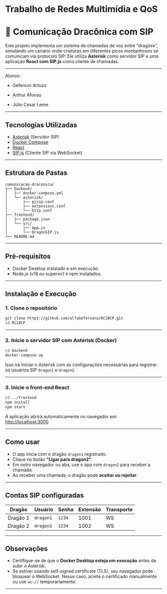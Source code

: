 # Trabalho de Redes Multimídia e QoS
# 🐉 Comunicação Dracônica com SIP

Este projeto implementa um sistema de chamadas de voz entre "dragões", simulando um cenário onde criaturas em diferentes picos montanhosos se comunicam via protocolo SIP. Ele utiliza **Asterisk** como servidor SIP e uma aplicação **React com SIP.js** como cliente de chamadas.

---


Alunos:
- Geferson Artuzo 

- Arthur Afonso

- Júlio Cesar Leme

---

## Tecnologias Utilizadas

- [Asterisk](https://www.asterisk.org/) (Servidor SIP)
- [Docker Compose](https://docs.docker.com/compose/)
- [React](https://reactjs.org/)
- [SIP.js](https://sipjs.com/) (Cliente SIP via WebSocket)

---

## Estrutura de Pastas

```
comunicacao-draconica/
├── backend/
│   ├── docker-compose.yml
│   └── asterisk/
│       ├── pjsip.conf
│       ├── extensions.conf
│       └── http.conf
├── frontend/
│   ├── package.json
│   └── src/
│       ├── App.js
│       └── DragonSIP.js
└── README.md
```

---

## Pré-requisitos

- Docker Desktop instalado e em execução.
- Node.js (v18 ou superior) e npm instalados.
---

##  Instalação e Execução

### 1. Clone o repositório

```bash
git clone https://github.com/alfaGefersona/RC28CP.git
cd RC28CP
```

---

### 2. Inicie o servidor SIP com Asterisk (Docker)

```bash
cd backend
docker-compose up
```

Isso irá iniciar o Asterisk com as configurações necessárias para registrar os usuários SIP `dragon1` e `dragon2`.

---

### 3. Inicie o front-end React

```bash
cd ../frontend
npm install
npm start
```

A aplicação abrirá automaticamente no navegador em:  
[http://localhost:3000](http://localhost:3000)

---

## Como usar

- O app inicia com o dragão `dragon1` registrado.
- Clique no botão **"Ligar para dragon2"**.
- Em outro navegador ou aba, use o app com `dragon2` para receber a chamada.
- Ao receber uma chamada, o dragão pode **aceitar ou rejeitar**.

---

## Contas SIP configuradas

| Dragão   | Usuário   | Senha | Extensão | Transporte |
|----------|-----------|--------|----------|------------|
| Dragão 1 | `dragon1` | `1234` | 1001     | WS        |
| Dragão 2 | `dragon2` | `1234` | 1002     | WS        |

---

##  Observações

- Certifique-se de que o **Docker Desktop esteja em execução** antes de subir o Asterisk.
- Se estiver usando self-signed certificate (TLS), seu navegador pode bloquear o WebSocket. Nesse caso, aceite o certificado manualmente ou use `ws://` temporariamente.

---

